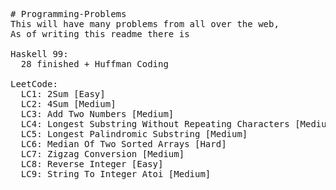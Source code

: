 <pre>
# Programming-Problems
This will have many problems from all over the web,
As of writing this readme there is

Haskell 99: 
  28 finished + Huffman Coding

LeetCode: 
  LC1: 2Sum [Easy] 
  LC2: 4Sum [Medium] 
  LC3: Add Two Numbers [Medium] 
  LC4: Longest Substring Without Repeating Characters [Medium] 
  LC5: Longest Palindromic Substring [Medium]
  LC6: Median Of Two Sorted Arrays [Hard]
  LC7: Zigzag Conversion [Medium]
  LC8: Reverse Integer [Easy]
  LC9: String To Integer Atoi [Medium]
</pre>
